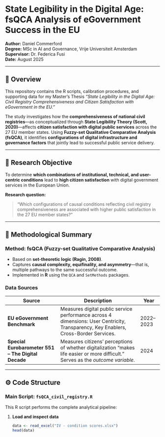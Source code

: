 # State Legibility in the Digital Age: fsQCA Analysis of eGovernment Success in the EU

**Author:** Daniel Commerford  
**Degree:** MSc in AI and Governance, Vrije Universiteit Amsterdam  
**Supervisor:** Dr. Federica Fusi  
**Date:** August 2025  

---

## 📘 Overview

This repository contains the R scripts, calibration procedures, and supporting data for my Master’s Thesis *“State Legibility in the Digital Age: Civil Registry Comprehensiveness and Citizen Satisfaction with eGovernment in the EU.”*  

The study investigates how the **comprehensiveness of national civil registries**—as conceptualized through **State Legibility Theory (Scott, 2020)**—affects **citizen satisfaction with digital public services** across the 27 EU member states. Using **Fuzzy-set Qualitative Comparative Analysis (fsQCA)**, it identifies **configurations of digital infrastructure and governance factors** that jointly lead to successful public service delivery.

---

## 🎯 Research Objective

To determine **which combinations of institutional, technical, and user-centric conditions** lead to **high citizen satisfaction** with digital government services in the European Union.

**Research question:**  
> “Which configurations of causal conditions reflecting civil registry comprehensiveness are associated with higher public satisfaction in the 27 EU member states?”

---

## 🧩 Methodological Summary

### Method: fsQCA (Fuzzy-set Qualitative Comparative Analysis)
- Based on **set-theoretic logic (Ragin, 2008)**.
- Captures **causal complexity, equifinality, and asymmetry**—that is, multiple pathways to the same successful outcome.
- Implemented in **R** using the `QCA` and `SetMethods` packages.

### Data Sources
| Source | Description | Year |
|---------|--------------|------|
| **EU eGovernment Benchmark** | Measures digital public service performance across 4 dimensions: User Centricity, Transparency, Key Enablers, Cross-Border Services. | 2022–2023 |
| **Special Eurobarometer 551 – The Digital Decade** | Measures citizens’ perceptions of whether digitalization “makes life easier or more difficult.” Serves as the *outcome variable*. | 2024 |

---

## ⚙️ Code Structure

### Main Script: `fsQCA_civil_registry.R`

This R script performs the complete analytical pipeline:

1. **Load and inspect data**
   ```r
   data <- read_excel("IV - condition scores.xlsx")
   head(data)
